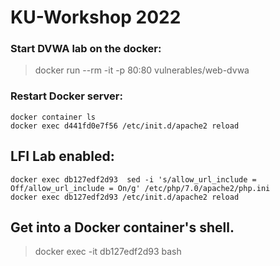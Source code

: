 # KU-Workshop 2022

### Start DVWA lab on the docker:
> docker run --rm -it -p 80:80 vulnerables/web-dvwa

### Restart Docker server:
```
docker container ls
docker exec d441fd0e7f56 /etc/init.d/apache2 reload
```

## LFI Lab enabled:
```
docker exec db127edf2d93  sed -i 's/allow_url_include = Off/allow_url_include = On/g' /etc/php/7.0/apache2/php.ini
docker exec db127edf2d93 /etc/init.d/apache2 reload
```

## Get into a Docker container's shell.
> docker exec -it db127edf2d93 bash
